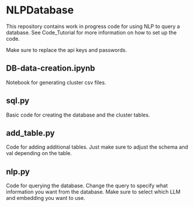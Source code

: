 # NLPDatabase

This repository contains work in progress code for using NLP to query a database.
See Code_Tutorial for more information on how to set up the code.

Make sure to replace the api keys and passwords.

## DB-data-creation.ipynb
Notebook for generating cluster csv files.

## sql.py
Basic code for creating the database and the cluster tables.

## add_table.py
Code for adding additional tables. Just make sure to adjust the schema and val depending on the table.

## nlp.py
Code for querying the database. Change the query to specify what information you want from the database. Make sure to select which LLM and embedding you want to use. 
